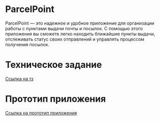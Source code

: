# ParcelPoint
ParcelPoint — это надежное и удобное приложение для организации работы с пунктами выдачи почты и посылок. С помощью этого приложения вы сможете легко находить ближайшие пункты выдачи, отслеживать статус своих отправлений и управлять процессом получения посылок.
<h1>Техническое задание</h1>
<a href="https://github.com/user-attachments/files/18118346/1.docx">Ссылка на тз</a>
<h1>Прототип приложения</h1>
<a href="https://www.figma.com/design/7GM2NAGB98aWReb3gstHfP/Untitled?node-id=83-2&t=a6l9MRjQOHhuaTkA-1">Ссылка на прототип приложения</a>
